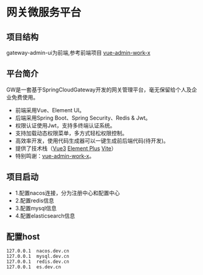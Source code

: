 # 网关微服务平台
## 项目结构
gateway-admin-ui为前端,参考前端项目 [vue-admin-work-x](https://gitee.com/qingqingxuan/vue-admin-work-x)

## 平台简介

GW是一套基于SpringCloudGateway开发的网关管理平台，毫无保留给个人及企业免费使用。

* 前端采用Vue、Element UI。
* 后端采用Spring Boot、Spring Security、Redis & Jwt。
* 权限认证使用Jwt，支持多终端认证系统。
* 支持加载动态权限菜单，多方式轻松权限控制。
* 高效率开发，使用代码生成器可以一键生成前后端代码(待开发)。
* 提供了技术栈（[Vue3](https://v3.cn.vuejs.org) [Element Plus](https://element-plus.org/zh-CN) [Vite](https://cn.vitejs.dev)）
* 特别鸣谢：[vue-admin-work-x](https://gitee.com/qingqingxuan/vue-admin-work-x)。

## 项目启动
* 1.配置nacos连接，分为注册中心和配置中心
* 2.配置redis信息
* 3.配置mysql信息
* 4.配置elasticsearch信息

## 配置host
```shell
127.0.0.1  nacos.dev.cn
127.0.0.1  mysql.dev.cn
127.0.0.1  redis.dev.cn
127.0.0.1  es.dev.cn
```
